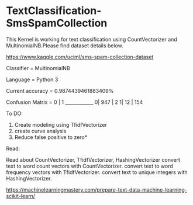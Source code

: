 # TextClassification-SmsSpamCollection

This Kernel is working for text classification using CountVectorizer and MultinomialNB.Please find dataset details below. 

https://www.kaggle.com/uciml/sms-spam-collection-dataset

Classifier = MultinomialNB

Language = Python 3

Current accuracy = 0.9874439461883409%

Confusion Matrix = 0  |   1
                  ____________
               0| 947	|   2
               1| 12	|  154
               
               
To DO: 
1. Create modeling using TfidfVectorizer
2. create curve analysis
3. Reduce false positive to zero*  



Read:

Read about CountVectorizer, TfidfVectorizer, HashingVectorizer
convert text to word count vectors with CountVectorizer.
convert text to word frequency vectors with TfidfVectorizer.
convert text to unique integers with HashingVectorizer.

https://machinelearningmastery.com/prepare-text-data-machine-learning-scikit-learn/
